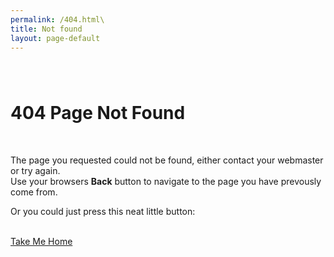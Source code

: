 ```yaml
---
permalink: /404.html\
title: Not found
layout: page-default
---
```


<div class="text-center" style="margin-top:80px;margin-bottom:100px;">
	<h1><span class="primarycolor">404</span> Page Not Found </h1>
	<br>
	<p class="lead">
		 The page you requested could not be found, either contact your webmaster or try again.<br>
		 Use your browsers <b>Back</b> button to navigate to the page you have prevously come from.
	</p>
	<p class="lead">
		Or you could just press this neat little button:
	</p>
	<br/><a href="{{ site.url }}" class="btn btn-large btn-primary"><i class="icon-home icon-white"></i> Take Me Home</a>
</div>